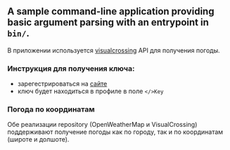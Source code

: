 ## A sample command-line application providing basic argument parsing with an entrypoint in `bin/`.

В приложении используется [visualcrossing](https://www.visualcrossing.com/) API  для получения погоды.

### Инструкция для получения ключа:
- зарегестрироваться на [сайте](https://www.visualcrossing.com/sign-up)
- ключ будет находиться в профиле в поле `</>Key`

### Погода по координатам
Обе реализации repository (OpenWeatherMap и VisualCrossing) поддерживают получение погоды как по городу, так и по координатам (широте и долшоте).